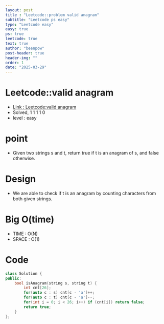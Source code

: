 ```yaml
---
layout: post
title : "Leetcode::problem valid anagram"
subtitle: "Leetcode ps easy"
type: "Leetcode easy"
easy: true
ps: true
leetcode: true
text: true
author: "beenpow"
post-header: true
header-img: ""
order: 1
date: "2025-03-29"
---
```


# Leetcode::valid anagram
- [Link : Leetcode:valid anagram](https://leetcode.com/problems/valid-anagram/description/?envType=company&envId=google&favoriteSlug=google-thirty-days)
- Solved, 1 1 1 1 0
- level : easy

# point
- Given two strings s and t, return true if t is an anagram of s, and false otherwise.

# Design
- We are able to check if t is an anagram by counting characters from both given strings.

# Big O(time)
- TIME : O(N)
- SPACE : O(1)

# Code

```cpp
class Solution {
public:
    bool isAnagram(string s, string t) {
        int cnt[26];
        for(auto c : s) cnt[c - 'a']++;
        for(auto c : t) cnt[c - 'a']--;
        for(int i = 0; i < 26; i++) if (cnt[i]) return false;
        return true;
    }
};
```